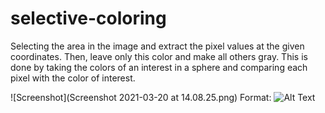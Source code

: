 # selective-coloring
Selecting the area in the image and extract the pixel values at the given coordinates. Then, leave only this color and make all others gray.
This is done by taking the colors of an interest in a sphere and comparing each pixel with the color of interest. 

![Screenshot](Screenshot 2021-03-20 at 14.08.25.png)
Format: ![Alt Text](url)
